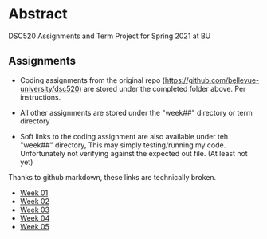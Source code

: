 # Abstract

DSC520 Assignments and Term Project for Spring 2021 at BU

## Assignments

- Coding assignments from the original repo (https://github.com/bellevue-university/dsc520)
  are stored under the completed folder above. Per instructions.

- All other assignments are stored under the "week##" directory or term directory

- Soft links to the coding assignment are also available under teh "week##" directory,
  This may simply testing/running my code. Unfortunately not verifying against the 
  expected out file. (At least not yet)

Thanks to github markdown, these links are technically broken. 

- [Week 01](week01)
- [Week 02](week02)
- [Week 03](week03)
- [Week 04](week04)
- [Week 05](week05)
